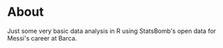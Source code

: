 # About
Just some very basic data analysis in R using StatsBomb's open data for Messi's career at Barca.
